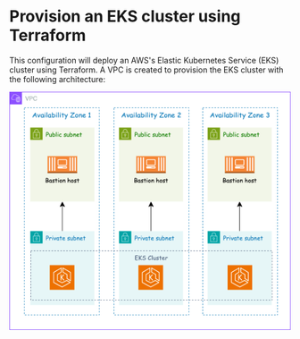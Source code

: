 # Provision an EKS cluster using Terraform

This configuration will deploy an AWS's Elastic Kubernetes Service (EKS) cluster using Terraform. A VPC is created to provision the EKS cluster with the following architecture:

![image](https://github.com/wallylee99/EKS-with-Terraform/blob/main/eks.png?raw=true)
